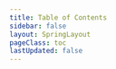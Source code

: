 ```yaml
---
title: Table of Contents
sidebar: false
layout: SpringLayout
pageClass: toc
lastUpdated: false
---
```


<TOC/>
